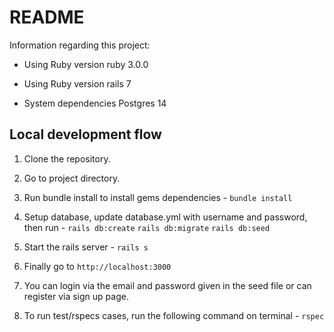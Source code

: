 # README

Information regarding this project:

* Using Ruby version
  ruby 3.0.0

* Using Ruby version
  rails  7

* System dependencies
  Postgres 14

## Local development flow

1) Clone the repository.

2) Go to project directory.

3) Run bundle install to install gems dependencies - 
  ```bundle install```

4) Setup database, update database.yml with username and password, then run - 
   ```rails db:create```
   ```rails db:migrate```
   ```rails db:seed```

5) Start the rails server - 
   ```rails s```

6) Finally go to `http://localhost:3000`

7) You can login via the email and password given in the seed file or can register via sign up page.

8) To run test/rspecs cases, run the following command on terminal - 
   ```rspec```
